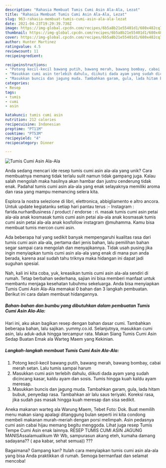 ```yaml
---
description: "Rahasia Membuat Tumis Cumi Asin Ala-Ala, Lezat"
title: "Rahasia Membuat Tumis Cumi Asin Ala-Ala, Lezat"
slug: 963-rahasia-membuat-tumis-cumi-asin-ala-ala-lezat
date: 2021-04-23T19:29:39.730Z
image: https://img-global.cpcdn.com/recipes/6b5a8b21e55401d1/680x482cq70/tumis-cumi-asin-ala-ala-foto-resep-utama.jpg
thumbnail: https://img-global.cpcdn.com/recipes/6b5a8b21e55401d1/680x482cq70/tumis-cumi-asin-ala-ala-foto-resep-utama.jpg
cover: https://img-global.cpcdn.com/recipes/6b5a8b21e55401d1/680x482cq70/tumis-cumi-asin-ala-ala-foto-resep-utama.jpg
author: Hunter Martinez
ratingvalue: 4.5
reviewcount: 11
recipeingredient:

recipeinstructions:
- "Potong kecil-kecil bawang putih, bawang merah, bawang bombay, cabai merah setan. Lalu tumis sampai harum"
- "Masukkan cumi asin terlebih dahulu, diikuti dada ayam yang sudah dicincang kasar, kaldu ayam dan sosis. Tumis hingga kuah kaldu ayam meresap."
- "Masukkan buncis dan jagung muda. Tambahkan garam, gula, lada hitam bubuk, penyedap rasa. Tambahkan air lalu saus teriyaki. Koreksi rasa, jika sudah pas masak hingga kuah meresap dan sisa sedikit."
categories:
- Resep
tags:
- tumis
- cumi
- asin

katakunci: tumis cumi asin 
nutrition: 212 calories
recipecuisine: Indonesian
preptime: "PT11M"
cooktime: "PT53M"
recipeyield: "4"
recipecategory: Dinner

---
```



![Tumis Cumi Asin Ala-Ala](https://img-global.cpcdn.com/recipes/6b5a8b21e55401d1/680x482cq70/tumis-cumi-asin-ala-ala-foto-resep-utama.jpg)

Anda sedang mencari ide resep tumis cumi asin ala-ala yang unik? Cara membuatnya memang tidak terlalu sulit namun tidak gampang juga. Kalau salah mengolah maka hasilnya akan hambar dan justru cenderung tidak enak. Padahal tumis cumi asin ala-ala yang enak selayaknya memiliki aroma dan rasa yang mampu memancing selera kita.

Esplora la nostra selezione di libri, elettronica, abbigliamento e altro ancora. Untuk update kegiatanku setiap hari pantau terus :- Instagram : farida.nurhanBusiness / product / endorse : ri. masak tumis cumi asin petai ala-ala anak kosmasak tumis cumi asin petai ala-ala anak kosmasak tumis cumi asin petai ala-ala anak kosfollow instagram @muhamma. Kamu bisa membuat tumis mercon cumi asin.

Ada beberapa hal yang sedikit banyak mempengaruhi kualitas rasa dari tumis cumi asin ala-ala, pertama dari jenis bahan, lalu pemilihan bahan segar sampai cara mengolah dan menyajikannya. Tidak usah pusing jika ingin menyiapkan tumis cumi asin ala-ala yang enak di mana pun anda berada, karena asal sudah tahu triknya maka hidangan ini dapat jadi suguhan spesial.


Nah, kali ini kita coba, yuk, kreasikan tumis cumi asin ala-ala sendiri di rumah. Tetap berbahan sederhana, sajian ini bisa memberi manfaat untuk membantu menjaga kesehatan tubuhmu sekeluarga. Anda bisa menyiapkan Tumis Cumi Asin Ala-Ala memakai 0 bahan dan 3 langkah pembuatan. Berikut ini cara dalam membuat hidangannya.

<!--inarticleads1-->

##### Bahan-bahan dan bumbu yang dibutuhkan dalam pembuatan Tumis Cumi Asin Ala-Ala:



Hari ini, aku akan bagikan resep dengan bahan dasar cumi. Tambahkan beberapa bahan, lalu sajikan. yummy.co.id. Selanjutnya, masukkan cumi asin, lalu aduk-aduk hingga tercampur rata. Makan Siang Tumis Cumi Asin Sedap Buatan Emak ala Warteg Maem yang Kekinian. 

<!--inarticleads2-->

##### Langkah-langkah membuat Tumis Cumi Asin Ala-Ala:

1. Potong kecil-kecil bawang putih, bawang merah, bawang bombay, cabai merah setan. Lalu tumis sampai harum
1. Masukkan cumi asin terlebih dahulu, diikuti dada ayam yang sudah dicincang kasar, kaldu ayam dan sosis. Tumis hingga kuah kaldu ayam meresap.
1. Masukkan buncis dan jagung muda. Tambahkan garam, gula, lada hitam bubuk, penyedap rasa. Tambahkan air lalu saus teriyaki. Koreksi rasa, jika sudah pas masak hingga kuah meresap dan sisa sedikit.


Aneka makanan warteg ala Warung Maem, Tebet Foto: Dok. Buat memilih menu makan siang apalagi ditanggung bulan seperti ini kita condong membeli makanan murah-meriah dengan porsi melimpah. Asin pedasnya cumi asin cabai hijau memang begitu menggoda. Lihat juga resep Tumis Tempe Cumi Asin enak lainnya. RESEP TUMIS CUMI ASIN JAGUNG MANISAssalamualikum Wr Wb, sampurasun akang eteh, kumaha damang sadayana?? ( apa kabar, sehat semua)) ??? 

Bagaimana? Gampang kan? Itulah cara menyiapkan tumis cumi asin ala-ala yang bisa Anda praktikkan di rumah. Semoga bermanfaat dan selamat mencoba!
